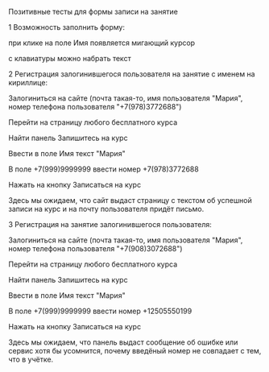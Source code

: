 Позитивные тесты для формы записи на занятие

1 Возможность заполнить форму:

при клике на поле Имя появляется мигающий курсор 

с клавиатуры можно набрать текст

2 Регистрация залогинившегося пользователя на занятие с именем на кириллице:

Залогиниться на сайте (почта такая-то, имя пользователя "Мария", номер телефона пользователя  "+7(978)3772688")

Перейти на страницу любого бесплатного курса

Найти панель Запишитесь на курс 

Ввести в поле Имя текст "Мария"

В поле +7(999)9999999 ввести номер +7(978)3772688

Нажать на кнопку Записаться на курс

Здесь мы ожидаем, что сайт выдаст страницу с текстом об успешной записи на курс и на почту пользователя придёт письмо.

3 Регистрация на занятие залогинившегося пользователя:

Залогиниться на сайте (почта такая-то, имя пользователя "Мария", номер телефона пользователя  "+7(908)3072688")

Перейти на страницу любого бесплатного курса

Найти панель Запишитесь на курс 

Ввести в поле Имя текст "Мария"

В поле +7(999)9999999 ввести номер +12505550199

Нажать на кнопку Записаться на курс

Здесь мы ожидаем, что панель выдаст сообщение об ошибке или сервис хотя бы усомнится, почему введёный номер не совпадает с тем, что в учётке.
